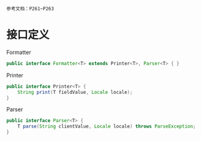 	参考文档：P261~P263

# 接口定义

Formatter
```java
public interface Formatter<T> extends Printer<T>, Parser<T> { }
```
Printer
```java
public interface Printer<T> {
	String print(T fieldValue, Locale locale);
}
```
Parser
```java
public interface Parser<T> {
	T parse(String clientValue, Locale locale) throws ParseException;
}
```

